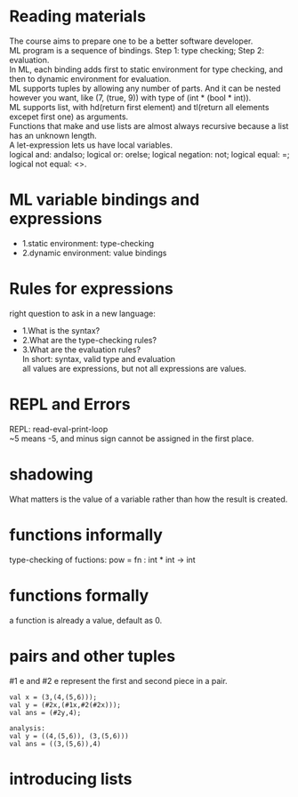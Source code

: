 # Reading materials  
The course aims to prepare one to be a better software developer.  
ML program is a sequence of bindings. Step 1: type checking; Step 2: evaluation.  
In ML, each binding adds first to static environment for type checking, and then to dynamic environment for evaluation.  
ML supports tuples by allowing any number of parts. And it can be nested however you want, like (7, (true, 9)) with type of (int * (bool * int)).  
ML supports list, with hd(return first element) and tl(return all elements excepet first one) as arguments.  
Functions that make and use lists are almost always recursive because a list has an unknown length.  
A let-expression lets us have local variables.  
logical and: andalso; logical or: orelse; logical negation: not; logical equal: =; logical not equal: <>.  



# ML variable bindings and expressions  
- 1.static environment: type-checking
- 2.dynamic environment: value bindings  

# Rules for expressions  
right question to ask in a new language:  
- 1.What is the syntax?
- 2.What are the type-checking rules?
- 3.What are the evaluation rules?  
In short: syntax, valid type and evaluation  
all values are expressions, but not all expressions are values.  

# REPL and Errors
REPL: read-eval-print-loop  
~5 means -5, and minus sign cannot be assigned in the first place.  

# shadowing  
What matters is the value of a variable rather than how the result is created.  

# functions informally  
type-checking of fuctions: pow = fn : int * int -> int  

# functions formally  
a function is already a value, default as 0.  

# pairs and other tuples  
#1 e and #2 e represent the first and second piece in a pair.  
```  
val x = (3,(4,(5,6)));
val y = (#2x,(#1x,#2(#2x)));
val ans = (#2y,4);

analysis:  
val y = ((4,(5,6)), (3,(5,6)))
val ans = ((3,(5,6)),4)
```  

# introducing lists  


